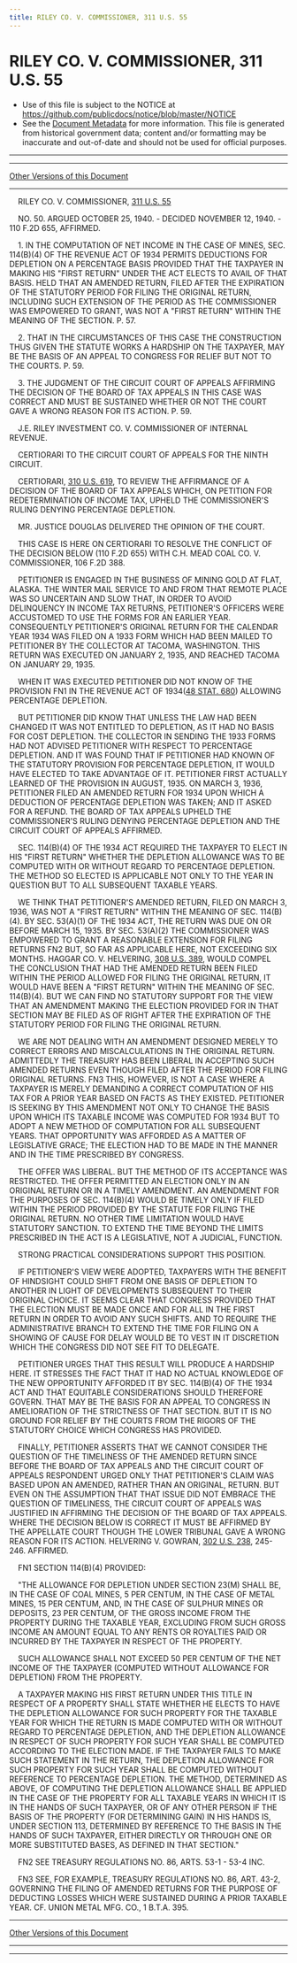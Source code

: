 ```yaml
---
title: RILEY CO. V. COMMISSIONER, 311 U.S. 55
---
```


# RILEY CO. V. COMMISSIONER, 311 U.S. 55

* Use of this file is subject to the NOTICE at https://github.com/publicdocs/notice/blob/master/NOTICE
* See the [Document Metadata](../../../index.md) for more information.
  This file is generated from historical government data; content and/or formatting may be inaccurate and out-of-date and should not be used for official purposes.

----------
----------

[Other Versions of this Document](https://publicdocs.github.io/go/links?ns=uslm-x&ref=%2Fus%2Fcourts%2Fscotus%2FusReporter%2F311%2F55)

----------

    RILEY CO. V. COMMISSIONER, [311 U.S. 55][/us/courts/scotus/usReporter/311/55]

    NO. 50.  ARGUED OCTOBER 25, 1940.  - DECIDED NOVEMBER 12, 1940.  - 110 F.2D 655, AFFIRMED.

    1.  IN THE COMPUTATION OF NET INCOME IN THE CASE OF MINES, SEC. 114(B)(4) OF THE REVENUE ACT OF 1934 PERMITS DEDUCTIONS FOR DEPLETION ON A PERCENTAGE BASIS PROVIDED THAT THE TAXPAYER IN MAKING HIS "FIRST RETURN" UNDER THE ACT ELECTS TO AVAIL OF THAT BASIS.  HELD THAT AN AMENDED RETURN, FILED AFTER THE EXPIRATION OF THE STATUTORY PERIOD FOR FILING THE ORIGINAL RETURN, INCLUDING SUCH EXTENSION OF THE PERIOD AS THE COMMISSIONER WAS EMPOWERED TO GRANT, WAS NOT A "FIRST RETURN" WITHIN THE MEANING OF THE SECTION.  P. 57.

    2.  THAT IN THE CIRCUMSTANCES OF THIS CASE THE CONSTRUCTION THUS GIVEN THE STATUTE WORKS A HARDSHIP ON THE TAXPAYER, MAY BE THE BASIS OF AN APPEAL TO CONGRESS FOR RELIEF BUT NOT TO THE COURTS.  P. 59.

    3.  THE JUDGMENT OF THE CIRCUIT COURT OF APPEALS AFFIRMING THE DECISION OF THE BOARD OF TAX APPEALS IN THIS CASE WAS CORRECT AND MUST BE SUSTAINED WHETHER OR NOT THE COURT GAVE A WRONG REASON FOR ITS ACTION.  P. 59.

    J.E. RILEY INVESTMENT CO. V. COMMISSIONER OF INTERNAL REVENUE.

    CERTIORARI TO THE CIRCUIT COURT OF APPEALS FOR THE NINTH CIRCUIT.

    CERTIORARI, [310 U.S. 619][/us/courts/scotus/usReporter/310/619], TO REVIEW THE AFFIRMANCE OF A DECISION OF THE BOARD OF TAX APPEALS WHICH, ON PETITION FOR REDETERMINATION OF INCOME TAX, UPHELD THE COMMISSIONER'S RULING DENYING PERCENTAGE DEPLETION.

    MR. JUSTICE DOUGLAS DELIVERED THE OPINION OF THE COURT.

    THIS CASE IS HERE ON CERTIORARI TO RESOLVE THE CONFLICT OF THE DECISION BELOW (110 F.2D 655) WITH C.H. MEAD COAL CO. V. COMMISSIONER, 106 F.2D 388.

    PETITIONER IS ENGAGED IN THE BUSINESS OF MINING GOLD AT FLAT, ALASKA.  THE WINTER MAIL SERVICE TO AND FROM THAT REMOTE PLACE WAS SO UNCERTAIN AND SLOW THAT, IN ORDER TO AVOID DELINQUENCY IN INCOME TAX RETURNS, PETITIONER'S OFFICERS WERE ACCUSTOMED TO USE THE FORMS FOR AN EARLIER YEAR.  CONSEQUENTLY PETITIONER'S ORIGINAL RETURN FOR THE CALENDAR YEAR 1934 WAS FILED ON A 1933 FORM WHICH HAD BEEN MAILED TO PETITIONER BY THE COLLECTOR AT TACOMA, WASHINGTON.  THIS RETURN WAS EXECUTED ON JANUARY 2, 1935, AND REACHED TACOMA ON JANUARY 29, 1935.

    WHEN IT WAS EXECUTED PETITIONER DID NOT KNOW OF THE PROVISION  FN1  IN THE REVENUE ACT OF 1934([48 STAT. 680][/us/stat/48/680]) ALLOWING PERCENTAGE DEPLETION.

    BUT PETITIONER DID KNOW THAT UNLESS THE LAW HAD BEEN CHANGED IT WAS NOT ENTITLED TO DEPLETION, AS IT HAD NO BASIS FOR COST DEPLETION.  THE COLLECTOR IN SENDING THE 1933 FORMS HAD NOT ADVISED PETITIONER WITH RESPECT TO PERCENTAGE DEPLETION.  AND IT WAS FOUND THAT IF PETITIONER HAD KNOWN OF THE STATUTORY PROVISION FOR PERCENTAGE DEPLETION, IT WOULD HAVE ELECTED TO TAKE ADVANTAGE OF IT. PETITIONER FIRST ACTUALLY LEARNED OF THE PROVISION IN AUGUST, 1935.  ON MARCH 3, 1936, PETITIONER FILED AN AMENDED RETURN FOR 1934 UPON WHICH A DEDUCTION OF PERCENTAGE DEPLETION WAS TAKEN; AND IT ASKED FOR A REFUND.  THE BOARD OF TAX APPEALS UPHELD THE COMMISSIONER'S RULING DENYING PERCENTAGE DEPLETION AND THE CIRCUIT COURT OF APPEALS AFFIRMED.

    SEC. 114(B)(4) OF THE 1934 ACT REQUIRED THE TAXPAYER TO ELECT IN HIS "FIRST RETURN" WHETHER THE DEPLETION ALLOWANCE WAS TO BE COMPUTED WITH OR WITHOUT REGARD TO PERCENTAGE DEPLETION.  THE METHOD SO ELECTED IS APPLICABLE NOT ONLY TO THE YEAR IN QUESTION BUT TO ALL SUBSEQUENT TAXABLE YEARS.

    WE THINK THAT PETITIONER'S AMENDED RETURN, FILED ON MARCH 3, 1936, WAS NOT A "FIRST RETURN" WITHIN THE MEANING OF SEC. 114(B)(4).  BY SEC. 53(A)(1) OF THE 1934 ACT, THE RETURN WAS DUE ON OR BEFORE MARCH 15, 1935.  BY SEC. 53(A)(2) THE COMMISSIONER WAS EMPOWERED TO GRANT A REASONABLE EXTENSION FOR FILING RETURNS  FN2  BUT, SO FAR AS APPLICABLE HERE, NOT EXCEEDING SIX MONTHS.  HAGGAR CO. V. HELVERING, [308 U.S. 389][/us/courts/scotus/usReporter/308/389], WOULD COMPEL THE CONCLUSION THAT HAD THE AMENDED RETURN BEEN FILED WITHIN THE PERIOD ALLOWED FOR FILING THE ORIGINAL RETURN, IT WOULD HAVE BEEN A "FIRST RETURN" WITHIN THE MEANING OF SEC. 114(B)(4).  BUT WE CAN FIND NO STATUTORY SUPPORT FOR THE VIEW THAT AN AMENDMENT MAKING THE ELECTION PROVIDED FOR IN THAT SECTION MAY BE FILED AS OF RIGHT AFTER THE EXPIRATION OF THE STATUTORY PERIOD FOR FILING THE ORIGINAL RETURN.

    WE ARE NOT DEALING WITH AN AMENDMENT DESIGNED MERELY TO CORRECT ERRORS AND MISCALCULATIONS IN THE ORIGINAL RETURN.  ADMITTEDLY THE TREASURY HAS BEEN LIBERAL IN ACCEPTING SUCH AMENDED RETURNS EVEN THOUGH FILED AFTER THE PERIOD FOR FILING ORIGINAL RETURNS.  FN3  THIS, HOWEVER, IS NOT A CASE WHERE A TAXPAYER IS MERELY DEMANDING A CORRECT COMPUTATION OF HIS TAX FOR A PRIOR YEAR BASED ON FACTS AS THEY EXISTED.  PETITIONER IS SEEKING BY THIS AMENDMENT NOT ONLY TO CHANGE THE BASIS UPON WHICH ITS TAXABLE INCOME WAS COMPUTED FOR 1934 BUT TO ADOPT A NEW METHOD OF COMPUTATION FOR ALL SUBSEQUENT YEARS.  THAT OPPORTUNITY WAS AFFORDED AS A MATTER OF LEGISLATIVE GRACE; THE ELECTION HAD TO BE MADE IN THE MANNER AND IN THE TIME PRESCRIBED BY CONGRESS.

    THE OFFER WAS LIBERAL.  BUT THE METHOD OF ITS ACCEPTANCE WAS RESTRICTED.  THE OFFER PERMITTED AN ELECTION ONLY IN AN ORIGINAL RETURN OR IN A TIMELY AMENDMENT.  AN AMENDMENT FOR THE PURPOSES OF SEC. 114(B)(4) WOULD BE TIMELY ONLY IF FILED WITHIN THE PERIOD PROVIDED BY THE STATUTE FOR FILING THE ORIGINAL RETURN.  NO OTHER TIME LIMITATION WOULD HAVE STATUTORY SANCTION.  TO EXTEND THE TIME BEYOND THE LIMITS PRESCRIBED IN THE ACT IS A LEGISLATIVE, NOT A JUDICIAL, FUNCTION.

    STRONG PRACTICAL CONSIDERATIONS SUPPORT THIS POSITION.

    IF PETITIONER'S VIEW WERE ADOPTED, TAXPAYERS WITH THE BENEFIT OF HINDSIGHT COULD SHIFT FROM ONE BASIS OF DEPLETION TO ANOTHER IN LIGHT OF DEVELOPMENTS SUBSEQUENT TO THEIR ORIGINAL CHOICE.  IT SEEMS CLEAR THAT CONGRESS PROVIDED THAT THE ELECTION MUST BE MADE ONCE AND FOR ALL IN THE FIRST RETURN IN ORDER TO AVOID ANY SUCH SHIFTS.  AND TO REQUIRE THE ADMINISTRATIVE BRANCH TO EXTEND THE TIME FOR FILING ON A SHOWING OF CAUSE FOR DELAY WOULD BE TO VEST IN IT DISCRETION WHICH THE CONGRESS DID NOT SEE FIT TO DELEGATE.

    PETITIONER URGES THAT THIS RESULT WILL PRODUCE A HARDSHIP HERE.  IT STRESSES THE FACT THAT IT HAD NO ACTUAL KNOWLEDGE OF THE NEW OPPORTUNITY AFFORDED IT BY SEC. 114(B)(4) OF THE 1934 ACT AND THAT EQUITABLE CONSIDERATIONS SHOULD THEREFORE GOVERN.  THAT MAY BE THE BASIS FOR AN APPEAL TO CONGRESS IN AMELIORATION OF THE STRICTNESS OF THAT SECTION.  BUT IT IS NO GROUND FOR RELIEF BY THE COURTS FROM THE RIGORS OF THE STATUTORY CHOICE WHICH CONGRESS HAS PROVIDED.

    FINALLY, PETITIONER ASSERTS THAT WE CANNOT CONSIDER THE QUESTION OF THE TIMELINESS OF THE AMENDED RETURN SINCE BEFORE THE BOARD OF TAX APPEALS AND THE CIRCUIT COURT OF APPEALS RESPONDENT URGED ONLY THAT PETITIONER'S CLAIM WAS BASED UPON AN AMENDED, RATHER THAN AN ORIGINAL, RETURN.  BUT EVEN ON THE ASSUMPTION THAT THAT ISSUE DID NOT EMBRACE THE QUESTION OF TIMELINESS, THE CIRCUIT COURT OF APPEALS WAS JUSTIFIED IN AFFIRMING THE DECISION OF THE BOARD OF TAX APPEALS.  WHERE THE DECISION BELOW IS CORRECT IT MUST BE AFFIRMED BY THE APPELLATE COURT THOUGH THE LOWER TRIBUNAL GAVE A WRONG REASON FOR ITS ACTION.  HELVERING V. GOWRAN, [302 U.S. 238][/us/courts/scotus/usReporter/302/238], 245-246.  AFFIRMED.

    FN1  SECTION 114(B)(4) PROVIDED:

    "THE ALLOWANCE FOR DEPLETION UNDER SECTION 23(M) SHALL BE, IN THE CASE OF COAL MINES, 5 PER CENTUM, IN THE CASE OF METAL MINES, 15 PER CENTUM, AND, IN THE CASE OF SULPHUR MINES OR DEPOSITS, 23 PER CENTUM, OF THE GROSS INCOME FROM THE PROPERTY DURING THE TAXABLE YEAR, EXCLUDING FROM SUCH GROSS INCOME AN AMOUNT EQUAL TO ANY RENTS OR ROYALTIES PAID OR INCURRED BY THE TAXPAYER IN RESPECT OF THE PROPERTY.

    SUCH ALLOWANCE SHALL NOT EXCEED 50 PER CENTUM OF THE NET INCOME OF THE TAXPAYER (COMPUTED WITHOUT ALLOWANCE FOR DEPLETION) FROM THE PROPERTY.

    A TAXPAYER MAKING HIS FIRST RETURN UNDER THIS TITLE IN RESPECT OF A PROPERTY SHALL STATE WHETHER HE ELECTS TO HAVE THE DEPLETION ALLOWANCE FOR SUCH PROPERTY FOR THE TAXABLE YEAR FOR WHICH THE RETURN IS MADE COMPUTED WITH OR WITHOUT REGARD TO PERCENTAGE DEPLETION, AND THE DEPLETION ALLOWANCE IN RESPECT OF SUCH PROPERTY FOR SUCH YEAR SHALL BE COMPUTED ACCORDING TO THE ELECTION MADE.  IF THE TAXPAYER FAILS TO MAKE SUCH STATEMENT IN THE RETURN, THE DEPLETION ALLOWANCE FOR SUCH PROPERTY FOR SUCH YEAR SHALL BE COMPUTED WITHOUT REFERENCE TO PERCENTAGE DEPLETION.  THE METHOD, DETERMINED AS ABOVE, OF COMPUTING THE DEPLETION ALLOWANCE SHALL BE APPLIED IN THE CASE OF THE PROPERTY FOR ALL TAXABLE YEARS IN WHICH IT IS IN THE HANDS OF SUCH TAXPAYER, OR OF ANY OTHER PERSON IF THE BASIS OF THE PROPERTY (FOR DETERMINING GAIN) IN HIS HANDS IS, UNDER SECTION 113, DETERMINED BY REFERENCE TO THE BASIS IN THE HANDS OF SUCH TAXPAYER, EITHER DIRECTLY OR THROUGH ONE OR MORE SUBSTITUTED BASES, AS DEFINED IN THAT SECTION."

    FN2  SEE TREASURY REGULATIONS NO. 86, ARTS. 53-1 - 53-4 INC.

    FN3  SEE, FOR EXAMPLE, TREASURY REGULATIONS NO. 86, ART. 43-2, GOVERNING THE FILING OF AMENDED RETURNS FOR THE PURPOSE OF DEDUCTING LOSSES WHICH WERE SUSTAINED DURING A PRIOR TAXABLE YEAR.  CF. UNION METAL MFG. CO., 1 B.T.A. 395.

----------

[Other Versions of this Document](https://publicdocs.github.io/go/links?ns=uslm-x&ref=%2Fus%2Fcourts%2Fscotus%2FusReporter%2F311%2F55)

----------
----------

[/us/courts/scotus/usReporter/311/55]: https://publicdocs.github.io/go/links?ns=uslm-x&ref=%2Fus%2Fcourts%2Fscotus%2FusReporter%2F311%2F55
[/us/courts/scotus/usReporter/310/619]: https://publicdocs.github.io/go/links?ns=uslm-x&ref=%2Fus%2Fcourts%2Fscotus%2FusReporter%2F310%2F619
[/us/stat/48/680]: https://publicdocs.github.io/go/links?ns=uslm&ref=%2Fus%2Fstat%2F48%2F680
[/us/courts/scotus/usReporter/308/389]: https://publicdocs.github.io/go/links?ns=uslm-x&ref=%2Fus%2Fcourts%2Fscotus%2FusReporter%2F308%2F389
[/us/courts/scotus/usReporter/302/238]: https://publicdocs.github.io/go/links?ns=uslm-x&ref=%2Fus%2Fcourts%2Fscotus%2FusReporter%2F302%2F238


